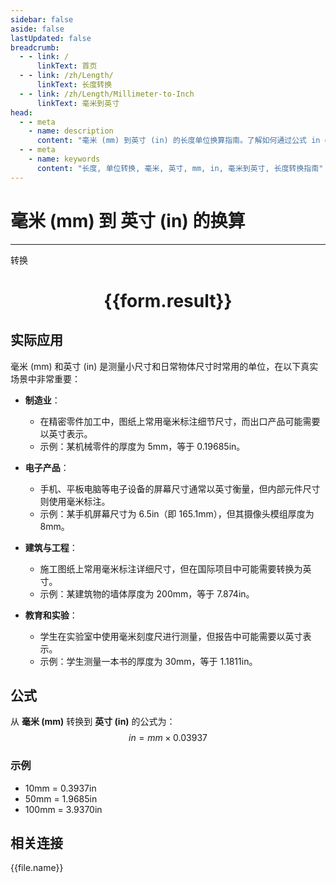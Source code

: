 ```yaml
---
sidebar: false
aside: false
lastUpdated: false
breadcrumb:
  - - link: /
      linkText: 首页
  - - link: /zh/Length/
      linkText: 长度转换
  - - link: /zh/Length/Millimeter-to-Inch
      linkText: 毫米到英寸
head:
  - - meta
    - name: description
      content: "毫米 (mm) 到英寸 (in) 的长度单位换算指南。了解如何通过公式 in = mm × 0.03937 转换为英寸。"
  - - meta
    - name: keywords
      content: "长度, 单位转换, 毫米, 英寸, mm, in, 毫米到英寸, 长度转换指南"
---
```

# 毫米 (mm) 到 英寸 (in) 的换算
---
<script setup>
import { onMounted, reactive, inject, ref } from 'vue'
import { NButton, NForm, NFormItem, NInput, NInputNumber, NSelect, NCard, useMessage,NGrid ,NGi } from 'naive-ui'
import { defineClientComponent } from 'vitepress'
import { Length } from '../../files';

const convert = inject('convert')

const form = reactive({
  number: null,
  result: '',
})

const convertHandler = () => {
  if (form.number !== null && !isNaN(form.number)) {
    const convertedValue = parseFloat(form.number) * 0.03937
    form.result = `${form.number}mm = ${convertedValue.toFixed(4)}in`
  } else {
    form.result = '请输入有效的数值。'
  }
}
</script>

<n-form size="large" :model="form">
  <n-form-item label="毫米 (mm)">
    <n-input-number v-model:value="form.number" placeholder="输入毫米" style="width: 100%" />
  </n-form-item>
  <n-form-item>
    <n-button type="primary" @click="convertHandler" block>转换</n-button>
  </n-form-item>
</n-form>

<n-card  embedded :bordered="false" hoverable>
  <div  style="text-align:center">
    <h1>{{form.result}}</h1>
  </div>
</n-card>

## 实际应用

毫米 (mm) 和英寸 (in) 是测量小尺寸和日常物体尺寸时常用的单位，在以下真实场景中非常重要：

- **制造业**：
  - 在精密零件加工中，图纸上常用毫米标注细节尺寸，而出口产品可能需要以英寸表示。
  - 示例：某机械零件的厚度为 5mm，等于 0.19685in。

- **电子产品**：
  - 手机、平板电脑等电子设备的屏幕尺寸通常以英寸衡量，但内部元件尺寸则使用毫米标注。
  - 示例：某手机屏幕尺寸为 6.5in（即 165.1mm），但其摄像头模组厚度为 8mm。

- **建筑与工程**：
  - 施工图纸上常用毫米标注详细尺寸，但在国际项目中可能需要转换为英寸。
  - 示例：某建筑物的墙体厚度为 200mm，等于 7.874in。

- **教育和实验**：
  - 学生在实验室中使用毫米刻度尺进行测量，但报告中可能需要以英寸表示。
  - 示例：学生测量一本书的厚度为 30mm，等于 1.1811in。

## 公式

从 **毫米 (mm)** 转换到 **英寸 (in)** 的公式为：
$$ in = mm \times 0.03937 $$

### 示例
- 10mm = 0.3937in
- 50mm = 1.9685in
- 100mm = 3.9370in

## 相关连接
<n-grid x-gap="12" :cols="4">
  <n-gi v-for="(file, index) in Length" :key="index">
    <n-button
      text
      tag="a"
      :href="file.path"
      type="primary"
    >
      {{file.name}}
    </n-button>
  </n-gi>
</n-grid>